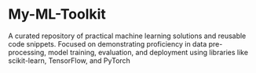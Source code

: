 # My-ML-Toolkit
A curated repository of practical machine learning solutions and reusable code snippets. Focused on demonstrating proficiency in data pre-processing, model training, evaluation, and deployment using libraries like scikit-learn, TensorFlow, and PyTorch
